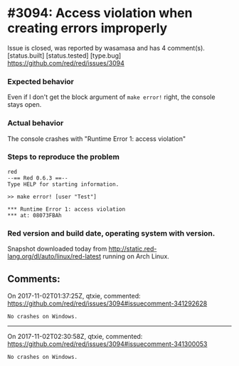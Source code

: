 
#3094: Access violation when creating errors improperly
================================================================================
Issue is closed, was reported by wasamasa and has 4 comment(s).
[status.built] [status.tested] [type.bug]
<https://github.com/red/red/issues/3094>

### Expected behavior

Even if I don't get the block argument of `make error!` right, the console stays open.

### Actual behavior

The console crashes with "Runtime Error 1: access violation"

### Steps to reproduce the problem

```
red
--== Red 0.6.3 ==-- 
Type HELP for starting information. 

>> make error! [user "Test"]

*** Runtime Error 1: access violation
*** at: 08073FBAh
```

### Red version and build date, operating system with version.

Snapshot downloaded today from http://static.red-lang.org/dl/auto/linux/red-latest running on Arch Linux.


Comments:
--------------------------------------------------------------------------------

On 2017-11-02T01:37:25Z, qtxie, commented:
<https://github.com/red/red/issues/3094#issuecomment-341292628>

    No crashes on Windows.

--------------------------------------------------------------------------------

On 2017-11-02T02:30:58Z, qtxie, commented:
<https://github.com/red/red/issues/3094#issuecomment-341300053>

    No crashes on Windows.

